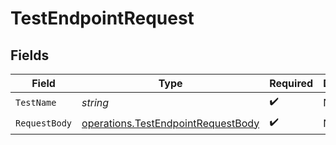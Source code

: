 # TestEndpointRequest


## Fields

| Field                                                                                    | Type                                                                                     | Required                                                                                 | Description                                                                              |
| ---------------------------------------------------------------------------------------- | ---------------------------------------------------------------------------------------- | ---------------------------------------------------------------------------------------- | ---------------------------------------------------------------------------------------- |
| `TestName`                                                                               | *string*                                                                                 | :heavy_check_mark:                                                                       | N/A                                                                                      |
| `RequestBody`                                                                            | [operations.TestEndpointRequestBody](../../models/operations/testendpointrequestbody.md) | :heavy_check_mark:                                                                       | N/A                                                                                      |
